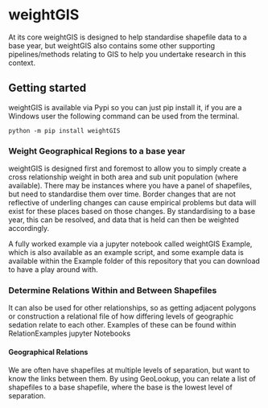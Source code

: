 # weightGIS

At its core weightGIS is designed to help standardise shapefile data to a base year, but weightGIS also contains some other supporting pipelines/methods relating to GIS to help you undertake research in this context. 

## Getting started
weightGIS is available via Pypi so you can just pip install it, if you are a Windows user the following command can be used from the terminal. 

```shell script
python -m pip install weightGIS
```

### Weight Geographical Regions to a base year
weightGIS is designed first and foremost to allow you to simply create a cross relationship weight in both area and sub unit population (where available). There may be instances where you have a panel of shapefiles, but need to standardise them over time. Border changes that are not reflective of underling changes can cause empirical problems but data will exist for these places based on those changes. By standardising to a base year, this can be resolved, and data that is held can then be weighted accordingly. 

A fully worked example via a jupyter notebook called weightGIS Example, which is also available as an example script, and some example data is available within the Example folder of this repository that you can download to have a play around with. 

### Determine Relations Within and Between Shapefiles 
It can also be used for other relationships, so as getting adjacent polygons or construction a relational file of how differing levels of geographic sedation relate to each other. Examples of these can be found within RelationExamples jupyter Notebooks


#### Geographical Relations
We are often have shapefiles at multiple levels of separation, but want to know the links between them. By using 
GeoLookup, you can relate a list of shapefiles to a base shapefile, where the base is the lowest level of separation.


